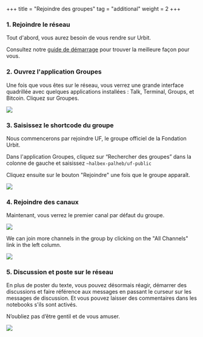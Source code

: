 +++
title = "Rejoindre des groupes"
tag = "additional"
weight = 2
+++

### 1. Rejoindre le réseau

Tout d'abord, vous aurez besoin de vous rendre sur Urbit.

Consultez notre [guide de démarrage](https://urbit.org/getting-started) pour trouver la meilleure façon pour vous.

### 2. Ouvrez l'application Groupes

Une fois que vous êtes sur le réseau, vous verrez une grande interface quadrillée avec quelques applications installées : Talk, Terminal, Groups, et Bitcoin. Cliquez sur Groupes.

![](https://media.urbit.org/site/additional-guides/groups-1.png)

### 3. Saisissez le shortcode du groupe

Nous commencerons par rejoindre UF, le groupe officiel de la Fondation Urbit.

Dans l'application Groupes, cliquez sur “Rechercher des groupes” dans la colonne de gauche et saisissez `~halbex-palheb/uf-public`

Cliquez ensuite sur le bouton "Rejoindre" une fois que le groupe apparaît.

![](https://media.urbit.org/site/additional-guides/groups-2.png)

### 4. Rejoindre des canaux

Maintenant, vous verrez le premier canal par défaut du groupe.

![](https://media.urbit.org/site/additional-guides/groups-3.png)


We can join more channels in the group by clicking on the "All Channels" link in the left column.

![](https://media.urbit.org/site/additional-guides/groups-5.png)



### 5. Discussion et poste sur le réseau

En plus de poster du texte, vous pouvez désormais réagir, démarrer des discussions et faire référence aux messages en passant le curseur sur les messages de discussion. Et vous pouvez laisser des commentaires dans les notebooks s'ils sont activés.

N’oubliez pas d’être gentil et de vous amuser.

![](https://media.urbit.org/site/additional-guides/groups-4.png)


